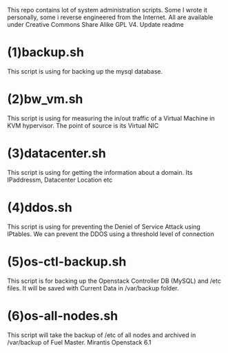 This repo contains lot of system administration scripts. Some I wrote it personally, some i reverse engineered from the Internet.
All are available under Creative Commons Share Alike GPL V4. Update readme

(1)backup.sh
=============
This script is using for backing up the mysql database.

(2)bw_vm.sh
===========
This script is using for measuring the in/out traffic of a Virtual Machine in KVM hypervisor. The point of source is its Virtual NIC

(3)datacenter.sh
================
This script is using for getting the information about a domain. Its IPaddressm, Datacenter Location etc

(4)ddos.sh
==========
This script is using for preventing the Deniel of Service Attack using IPtables. We can prevent the DDOS using a threshold level of connection

(5)os-ctl-backup.sh
===================
This script is for backing up the Openstack Controller DB (MySQL) and /etc files. It will be saved with Current Data in /var/backup folder.

(6)os-all-nodes.sh
==================
This script will take the backup of /etc of all nodes and archived in /var/backup of Fuel Master. Mirantis Openstack 6.1
